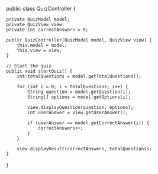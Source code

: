public class QuizController {

    private QuizModel model;
    private QuizView view;
    private int correctAnswers = 0;

    public QuizController(QuizModel model, QuizView view) {
        this.model = model;
        this.view = view;
    }

    // Start the quiz
    public void startQuiz() {
        int totalQuestions = model.getTotalQuestions();

        for (int i = 0; i < totalQuestions; i++) {
            String question = model.getQuestion(i);
            String[] options = model.getOptions(i);

            view.displayQuestion(question, options);
            int userAnswer = view.getUserAnswer();

            if (userAnswer == model.getCorrectAnswer(i)) {
                correctAnswers++;
            }
        }

        view.displayResult(correctAnswers, totalQuestions);
    }
}
